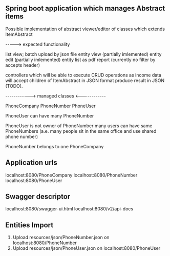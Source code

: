 Spring boot application which manages Abstract items
-------------------------------------------------------------
Possible implementation of abstract viewer/editor of classes which extends ItemAbstract

-----> expected functionality

list view;
batch upload by json file
entity view (partially imlemented)
entity edit (partially imlemented)
entity list as pdf report (currently no filter by accepts header)

controllers which will be able to execute CRUD operations as income data will accept children of ItemAbstract in JSON format produce result in JSON (TODO).

------------> managed classes <------------

PhoneCompany
PhoneNumber
PhoneUser

PhoneUser can have many PhoneNumber

PhoneUser is not owner of PhoneNumber
many users can have same PhoneNumbers (a.e. many people sit in the same office and use shared phone number)

PhoneNumber belongs to one PhoneCompany

Application urls
-------------------------------------------------------------

localhost:8080/PhoneCompany
localhost:8080/PhoneNumber
localhost:8080/PhoneUser

Swagger descriptor
-------------------------------------------------------------
localhost:8080/swagger-ui.html
localhost:8080/v2/api-docs

Entities Import
-------------------------------------------------------------
1. Upload resources/json/PhoneNumber.json on  localhost:8080/PhoneNumber
2. Upload resources/json/PhoneUser.json on  localhost:8080/PhoneUser




